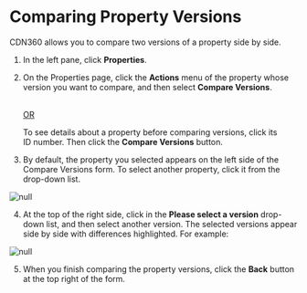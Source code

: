 # Comparing Property Versions

CDN360 allows you to compare two versions of a property side by side.

1. In the left pane, click **Properties**.
2. On the Properties page, click the **Actions** menu of the property whose version you want to compare, and then select **Compare Versions**.

   <br><u>OR</u>

<ul>To see details about a property before comparing versions, click its ID number. Then click the <strong>Compare Versions</strong> button.</ul>

3. By default, the property you selected appears on the left side of the Compare Versions form. To select another property, click it from the drop-down list.

![null](</docs/resources/images/Compare Versions Empty.png>)

4. At the top of the right side, click in the **Please select a version** drop-down list, and then select another version. The selected versions appear side by side with differences highlighted. For example:

![null](</docs/resources/images/Compare Versions Populated.png>)

5. When you finish comparing the property versions, click the **Back** button at the top right of the form.
